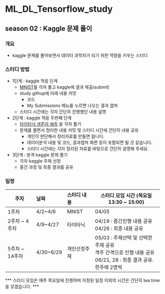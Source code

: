 # ML_DL_Tensorflow_study
## season 02 : Kaggle 문제 풀이

### 개요

- kaggle 문제를 풀어보면서 데이터 과학자가 되기 위한 역량을 키우는 스터디



### 스터디 방법

- 1단계 : kaggle 적응 단계
  - [MNIST](https://www.kaggle.com/c/digit-recognizer)를 각자 풀고 kaggle에 결과 제출(submit)
  - study githup에 아래 내용 커밋
    - 코드
    - My Submissions 메뉴를 누르면 나오는 결과 캡쳐
  - 스터디 시간에는 각자 간단히 진행했던 내용 설명
- 2단계 : kaggle 적응 두번째 단계
  - [타이타닉 생존자 예측](https://www.kaggle.com/c/titanic) 을 각자 풀기
  - 문제를 풀면서 정리한 내용 커밋 및 스터디 시간에 간단히 내용 공유
    - 개인이 판단해서 정리자료를 만들면 됩니다.
    - 데이터분석 내용 및 코드, 결과캡쳐 화면 등이 포함되면 될 것 같습니다.
    - 스터디 시간에는 각자 정리된 자료를 바탕으로 간단히 설명해 주세요.
- 3단계 : 본격 kaggle 문제 풀기
  - 각자 kaggle 주제 선정
  - 중간 과정 및 최종 결과를 공유



### 일정

| 주차 | 날짜      | 스터디 내용 | 스터디 모임 시간 (목요일 13:30 ~ 15:00) |
| ---- | :----     | :-------- | --- |
| 1주차 | 4/2~4/6   | MNIST    | 04/05 |
| 2주차 ~ 4주차 | 4/9~4/27  | 타이타닉    | 04/19 : 중간진행 내용 공유<br>04/26 : 최종 내용 공유 |
| 5주차 ~ 14주차 | 4/30~6/29 | 개인선정주제 |05/03 : 주제선택 및 선택한 주제 공유<br>격주 간격으로 진행 내용 공유<br>06/21, 28 : 최종 결과 공유. 한주에 2명씩|

*** 스터디 모임은 매주 목요일에 진행하며 지정된 일정 이외의 시간은 간단히 tea time을 갖겠습니다. ***



